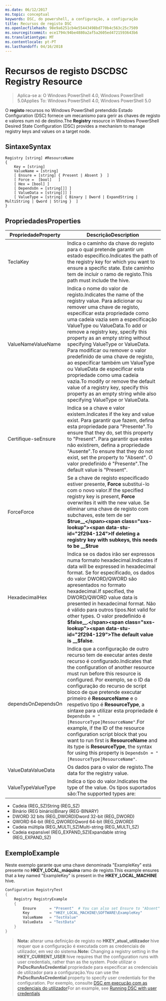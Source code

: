 ```yaml
---
ms.date: 06/12/2017
ms.topic: conceptual
keywords: DSC, do powershell, a configuração, a configuração
title: Recursos de registo DSC
ms.openlocfilehash: 98e9a6251cb4e55443498bd770b4c563c25c7509
ms.sourcegitcommit: ece1794c94be4880a2af5a2605ed4721593643b6
ms.translationtype: MT
ms.contentlocale: pt-PT
ms.lasthandoff: 04/16/2018
---
```

# <a name="dsc-registry-resource"></a><span data-ttu-id="2f294-103">Recursos de registo DSC</span><span class="sxs-lookup"><span data-stu-id="2f294-103">DSC Registry Resource</span></span>

> <span data-ttu-id="2f294-104">Aplica-se a: O Windows PowerShell 4.0, Windows PowerShell 5.0</span><span class="sxs-lookup"><span data-stu-id="2f294-104">Applies To: Windows PowerShell 4.0, Windows PowerShell 5.0</span></span>

<span data-ttu-id="2f294-105">O **registo** recursos no Windows PowerShell pretendido Estado Configuration (DSC) fornece um mecanismo para gerir as chaves de registo e valores num nó de destino.</span><span class="sxs-lookup"><span data-stu-id="2f294-105">The **Registry** resource in Windows PowerShell Desired State Configuration (DSC) provides a mechanism to manage registry keys and values on a target node.</span></span>

## <a name="syntax"></a><span data-ttu-id="2f294-106">Sintaxe</span><span class="sxs-lookup"><span data-stu-id="2f294-106">Syntax</span></span>

```
Registry [string] #ResourceName
{
    Key = [string]
    ValueName = [string]
    [ Ensure = [string] { Present | Absent }  ]
    [ Force =  [bool]   ]
    [ Hex = [bool] ]
    [ DependsOn = [string[]] ]
    [ ValueData = [string[]] ]
    [ ValueType = [string] { Binary | Dword | ExpandString | MultiString | Qword | String }  ]
}
```

## <a name="properties"></a><span data-ttu-id="2f294-107">Propriedades</span><span class="sxs-lookup"><span data-stu-id="2f294-107">Properties</span></span>
|  <span data-ttu-id="2f294-108">Propriedade</span><span class="sxs-lookup"><span data-stu-id="2f294-108">Property</span></span>  |  <span data-ttu-id="2f294-109">Descrição</span><span class="sxs-lookup"><span data-stu-id="2f294-109">Description</span></span>   |
|---|---|
| <span data-ttu-id="2f294-110">Tecla</span><span class="sxs-lookup"><span data-stu-id="2f294-110">Key</span></span>| <span data-ttu-id="2f294-111">Indica o caminho da chave do registo para o qual pretende garantir um estado específico.</span><span class="sxs-lookup"><span data-stu-id="2f294-111">Indicates the path of the registry key for which you want to ensure a specific state.</span></span> <span data-ttu-id="2f294-112">Este caminho tem de incluir o ramo de registo.</span><span class="sxs-lookup"><span data-stu-id="2f294-112">This path must include the hive.</span></span>|
| <span data-ttu-id="2f294-113">ValueName</span><span class="sxs-lookup"><span data-stu-id="2f294-113">ValueName</span></span>| <span data-ttu-id="2f294-114">Indica o nome do valor de registo.</span><span class="sxs-lookup"><span data-stu-id="2f294-114">Indicates the name of the registry value.</span></span> <span data-ttu-id="2f294-115">Para adicionar ou remover uma chave de registo, especificar esta propriedade como uma cadeia vazia sem a especificação ValueType ou ValueData.</span><span class="sxs-lookup"><span data-stu-id="2f294-115">To add or remove a registry key, specify this property as an empty string without specifying ValueType or ValueData.</span></span> <span data-ttu-id="2f294-116">Para modificar ou remover o valor predefinido de uma chave de registo, ao especificar também um ValueType ou ValueData de especificar esta propriedade como uma cadeia vazia.</span><span class="sxs-lookup"><span data-stu-id="2f294-116">To modify or remove the default value of a registry key, specify this property as an empty string while also specifying ValueType or ValueData.</span></span>|
| <span data-ttu-id="2f294-117">Certifique-se</span><span class="sxs-lookup"><span data-stu-id="2f294-117">Ensure</span></span>| <span data-ttu-id="2f294-118">Indica se a chave e valor existem.</span><span class="sxs-lookup"><span data-stu-id="2f294-118">Indicates if the key and value exist.</span></span> <span data-ttu-id="2f294-119">Para garantir que fazem, defina esta propriedade para "Presente".</span><span class="sxs-lookup"><span data-stu-id="2f294-119">To ensure that they do, set this property to "Present".</span></span> <span data-ttu-id="2f294-120">Para garantir que estes não existirem, defina a propriedade "Ausente".</span><span class="sxs-lookup"><span data-stu-id="2f294-120">To ensure that they do not exist, set the property to "Absent".</span></span> <span data-ttu-id="2f294-121">O valor predefinido é "Presente".</span><span class="sxs-lookup"><span data-stu-id="2f294-121">The default value is "Present".</span></span>|
| <span data-ttu-id="2f294-122">Force</span><span class="sxs-lookup"><span data-stu-id="2f294-122">Force</span></span>| <span data-ttu-id="2f294-123">Se a chave de registo especificado estiver presente, __Force__ substitui-lo com o novo valor.</span><span class="sxs-lookup"><span data-stu-id="2f294-123">If the specified registry key is present, __Force__ overwrites it with the new value.</span></span> <span data-ttu-id="2f294-124">Se eliminar uma chave de registo com subchaves, este tem de ser __$true__</span><span class="sxs-lookup"><span data-stu-id="2f294-124">If deleting a registry key with subkeys, this needs to be __$true__</span></span>|
| <span data-ttu-id="2f294-125">Hexadecimal</span><span class="sxs-lookup"><span data-stu-id="2f294-125">Hex</span></span>| <span data-ttu-id="2f294-126">Indica se os dados irão ser expressos numa formato hexadecimal.</span><span class="sxs-lookup"><span data-stu-id="2f294-126">Indicates if data will be expressed in hexadecimal format.</span></span> <span data-ttu-id="2f294-127">Se for especificado, os dados do valor DWORD/QWORD são apresentados no formato hexadecimal.</span><span class="sxs-lookup"><span data-stu-id="2f294-127">If specified, the DWORD/QWORD value data is presented in hexadecimal format.</span></span> <span data-ttu-id="2f294-128">Não é válido para outros tipos.</span><span class="sxs-lookup"><span data-stu-id="2f294-128">Not valid for other types.</span></span> <span data-ttu-id="2f294-129">O valor predefinido é __$false__.</span><span class="sxs-lookup"><span data-stu-id="2f294-129">The default value is __$false__.</span></span>|
| <span data-ttu-id="2f294-130">dependsOn</span><span class="sxs-lookup"><span data-stu-id="2f294-130">DependsOn</span></span>| <span data-ttu-id="2f294-131">Indica que a configuração de outro recurso tem de executar antes deste recurso é configurado.</span><span class="sxs-lookup"><span data-stu-id="2f294-131">Indicates that the configuration of another resource must run before this resource is configured.</span></span> <span data-ttu-id="2f294-132">Por exemplo, se o ID da configuração do recurso de script bloco de que pretende executar primeiro é __ResourceName__ e o respetivo tipo é __ResourceType__, a sintaxe para utilizar esta propriedade é `DependsOn = "[ResourceType]ResourceName"`.</span><span class="sxs-lookup"><span data-stu-id="2f294-132">For example, if the ID of the resource configuration script block that you want to run first is __ResourceName__ and its type is __ResourceType__, the syntax for using this property is `DependsOn = "[ResourceType]ResourceName"`.</span></span>|
| <span data-ttu-id="2f294-133">ValueData</span><span class="sxs-lookup"><span data-stu-id="2f294-133">ValueData</span></span>| <span data-ttu-id="2f294-134">Os dados para o valor de registo.</span><span class="sxs-lookup"><span data-stu-id="2f294-134">The data for the registry value.</span></span>|
| <span data-ttu-id="2f294-135">ValueType</span><span class="sxs-lookup"><span data-stu-id="2f294-135">ValueType</span></span>| <span data-ttu-id="2f294-136">Indica o tipo do valor.</span><span class="sxs-lookup"><span data-stu-id="2f294-136">Indicates the type of the value.</span></span> <span data-ttu-id="2f294-137">Os tipos suportados são:</span><span class="sxs-lookup"><span data-stu-id="2f294-137">The supported types are:</span></span>
<ul><li><span data-ttu-id="2f294-138">Cadeia (REG_SZ)</span><span class="sxs-lookup"><span data-stu-id="2f294-138">String (REG_SZ)</span></span></li>


<li><span data-ttu-id="2f294-139">Binário (REG binário)</span><span class="sxs-lookup"><span data-stu-id="2f294-139">Binary (REG-BINARY)</span></span></li>


<li><span data-ttu-id="2f294-140">DWORD 32 bits (REG_DWORD)</span><span class="sxs-lookup"><span data-stu-id="2f294-140">Dword 32-bit (REG_DWORD)</span></span></li>


<li><span data-ttu-id="2f294-141">QWORD 64-bit (REG_QWORD)</span><span class="sxs-lookup"><span data-stu-id="2f294-141">Qword 64-bit (REG_QWORD)</span></span></li>


<li><span data-ttu-id="2f294-142">Cadeia múltipla (REG_MULTI_SZ)</span><span class="sxs-lookup"><span data-stu-id="2f294-142">Multi-string (REG_MULTI_SZ)</span></span></li>


<li><span data-ttu-id="2f294-143">Cadeia expansível (REG_EXPAND_SZ)</span><span class="sxs-lookup"><span data-stu-id="2f294-143">Expandable string (REG_EXPAND_SZ)</span></span></li></ul>

## <a name="example"></a><span data-ttu-id="2f294-144">Exemplo</span><span class="sxs-lookup"><span data-stu-id="2f294-144">Example</span></span>
<span data-ttu-id="2f294-145">Neste exemplo garante que uma chave denominada "ExampleKey" está presente no **HKEY\_LOCAL\_máquina** ramo de registo.</span><span class="sxs-lookup"><span data-stu-id="2f294-145">This example ensures that a key named "ExampleKey" is present in the **HKEY\_LOCAL\_MACHINE** hive.</span></span>
```powershell
Configuration RegistryTest
{
    Registry RegistryExample
    {
        Ensure      = "Present"  # You can also set Ensure to "Absent"
        Key         = "HKEY_LOCAL_MACHINE\SOFTWARE\ExampleKey"
        ValueName   = "TestValue"
        ValueData   = "TestData"
    }
}
```

><span data-ttu-id="2f294-146">**Nota:** alterar uma definição de registo no **HKEY\_atual\_utilizador** hive requer que a configuração é executada com as credenciais de utilizador, em vez do sistema.</span><span class="sxs-lookup"><span data-stu-id="2f294-146">**Note:** Changing a registry setting in the **HKEY\_CURRENT\_USER** hive requires that the configuration runs with user credentials, rather than as the system.</span></span>
><span data-ttu-id="2f294-147">Pode utilizar o **PsDscRunAsCredential** propriedade para especificar as credenciais de utilizador para a configuração.</span><span class="sxs-lookup"><span data-stu-id="2f294-147">You can use the **PsDscRunAsCredential** property to specify user credentials for the configuration.</span></span> <span data-ttu-id="2f294-148">Por exemplo, consulte [DSC em execução com as credenciais do utilizador](runAsUser.md)</span><span class="sxs-lookup"><span data-stu-id="2f294-148">For an example, see [Running DSC with user credentials](runAsUser.md)</span></span>
